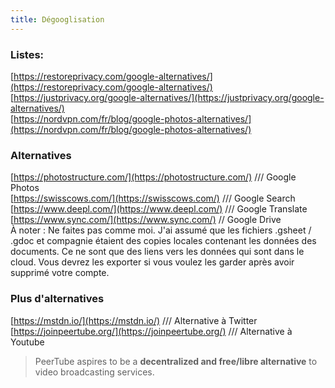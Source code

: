 ```yaml
---
title: Dégooglisation
---
```


### Listes:
[https://restoreprivacy.com/google-alternatives/](https://restoreprivacy.com/google-alternatives/) <br>
[https://justprivacy.org/google-alternatives/](https://justprivacy.org/google-alternatives/) <br>
[https://nordvpn.com/fr/blog/google-photos-alternatives/](https://nordvpn.com/fr/blog/google-photos-alternatives/) <br>

### Alternatives
[https://photostructure.com/](https://photostructure.com/) /// Google Photos <br>
[https://swisscows.com/](https://swisscows.com/) /// Google Search <br>
[https://www.deepl.com/](https://www.deepl.com/) /// Google Translate <br>
[https://www.sync.com/](https://www.sync.com/) // Google Drive <br>
À noter : Ne faites pas comme moi. J'ai assumé que les fichiers .gsheet / .gdoc et compagnie étaient des copies locales contenant les données des documents. Ce ne sont que des liens vers les données qui sont dans le cloud. Vous devrez les exporter si vous voulez les garder après avoir supprimé votre compte.

### Plus d'alternatives

[https://mstdn.io/](https://mstdn.io/) /// Alternative à Twitter <br>
[https://joinpeertube.org/](https://joinpeertube.org/) /// Alternative à Youtube <br>
>  PeerTube aspires to be a **decentralized and free/libre alternative** to video broadcasting services.